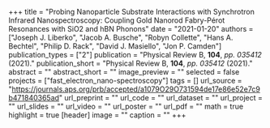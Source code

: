 +++
title = "Probing Nanoparticle Substrate Interactions with Synchrotron Infrared Nanospectroscopy: Coupling Gold Nanorod Fabry-Pérot Resonances with SiO2 and hBN Phonons"
date = "2021-01-20"
authors = ["Joseph J. Liberko", "Jacob A. Busche", "Robyn Collette", "Hans A. Bechtel", "Philip D. Rack", "David J. Masiello", "Jon P. Camden"]
publication_types = ["2"]
publication = "Physical Review B, **104**, *pp. 035412* (2021)."
publication_short = "Physical Review B, **104**, *pp. 035412* (2021)."
abstract = ""
abstract_short = ""
image_preview = ""
selected = false
projects = ["fast_electron_nano-spectroscopy"]
tags = []
url_source = "https://journals.aps.org/prb/accepted/a1079O29O731594de17e86e52e7c9b471840365ad"
url_preprint = ""
url_code = ""
url_dataset = ""
url_project = ""
url_slides = ""
url_video = ""
url_poster = ""
url_pdf = ""
math = true
highlight = true
[header]
image = ""
caption = ""
+++